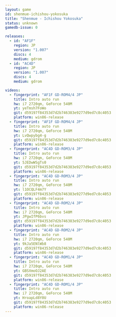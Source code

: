 ```yaml
---
layout: game
id: shenmue-ichishou-yokosuka
title: "Shenmue - Ichishou Yokosuka"
status: unknown
gamedb-issue: 0

releases:
  - id: "AF1F"
    region: JP
    version: "1.007"
    discs: 4
    medium: gdrom
  - id: "AC4D"
    region: JP
    version: "1.007"
    discs: 4
    medium: gdrom

videos:
  - fingerprint: "AF1F GD-ROM4/4 JP"
    title: Intro auto run
    hw: i7 2720qm, GeForce 540M
    yt: yeTmsh7FoWo
    git: d59197f84353d7d2b746383e9277d9ed7c8c4053
    platform: win86-release
  - fingerprint: "AF1F GD-ROM4/4 JP"
    title: Intro auto run
    hw: i7 2720qm, GeForce 540M
    yt: LvQwpybg4-g
    git: d59197f84353d7d2b746383e9277d9ed7c8c4053
    platform: win86-release
  - fingerprint: "AC4D GD-ROM3/4 JP"
    title: Intro auto run
    hw: i7 2720qm, GeForce 540M
    yt: 5JEDwWSgTs0
    git: d59197f84353d7d2b746383e9277d9ed7c8c4053
    platform: win86-release
  - fingerprint: "AC4D GD-ROM3/4 JP"
    title: Intro auto run
    hw: i7 2720qm, GeForce 540M
    yt: l1OCQLF4m7Y
    git: d59197f84353d7d2b746383e9277d9ed7c8c4053
    platform: win86-release
  - fingerprint: "AC4D GD-ROM2/4 JP"
    title: Intro auto run
    hw: i7 2720qm, GeForce 540M
    yt: JPgwIfP6bvs
    git: d59197f84353d7d2b746383e9277d9ed7c8c4053
    platform: win86-release
  - fingerprint: "AC4D GD-ROM2/4 JP"
    title: Intro auto run
    hw: i7 2720qm, GeForce 540M
    yt: 9kJa5ENlWb8
    git: d59197f84353d7d2b746383e9277d9ed7c8c4053
    platform: win86-release
  - fingerprint: "AC4D GD-ROM1/4 JP"
    title: Intro auto run
    hw: i7 2720qm, GeForce 540M
    yt: GBSXmoOJ2AE
    git: d59197f84353d7d2b746383e9277d9ed7c8c4053
    platform: win86-release
  - fingerprint: "AC4D GD-ROM1/4 JP"
    title: Intro auto run
    hw: i7 2720qm, GeForce 540M
    yt: HroapLd8Y0U
    git: d59197f84353d7d2b746383e9277d9ed7c8c4053
    platform: win86-release
---
```

